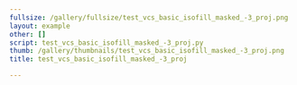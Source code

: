 ```yaml
---
fullsize: /gallery/fullsize/test_vcs_basic_isofill_masked_-3_proj.png
layout: example
other: []
script: test_vcs_basic_isofill_masked_-3_proj.py
thumb: /gallery/thumbnails/test_vcs_basic_isofill_masked_-3_proj.png
title: test_vcs_basic_isofill_masked_-3_proj

---
```

